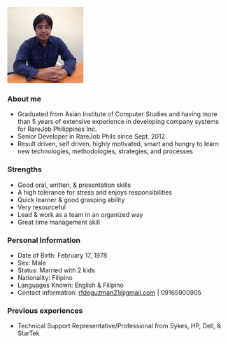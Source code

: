 ![me](img/id-sm.jpg)

### About me

- Graduated from Asian Institute of Computer Studies and having more than 5 years of extensive experience in
developing company systems for RareJob Philippines Inc.
- Senior Developer in RareJob Phils since Sept. 2012
- Result driven, self driven, highly motivated, smart and hungry to learn new technologies, methodologies, strategies, and processes

### Strengths

- Good oral, written, & presentation skills
- A high tolerance for stress and enjoys responsibilities
- Quick learner & good grasping ability
- Very resourceful
- Lead & work as a team in an organized way
- Great time management skill

### Personal Information

- Date of Birth: February 17, 1978
- Sex: Male
- Status: Married with 2 kids
- Nationality: Filipino
- Languages Known: English & Filipino
- Contact information: rfdeguzman21@gmail.com | 09165900905

### Previous experiences

- Technical Support Representative/Professional from Sykes, HP, Dell, & StarTek
